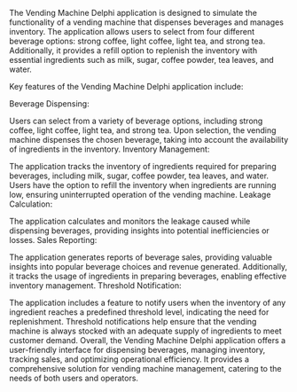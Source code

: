 The Vending Machine Delphi application is designed to simulate the functionality of a vending machine that dispenses beverages and manages inventory. The application allows users to select from four different beverage options: strong coffee, light coffee, light tea, and strong tea. Additionally, it provides a refill option to replenish the inventory with essential ingredients such as milk, sugar, coffee powder, tea leaves, and water.

Key features of the Vending Machine Delphi application include:

Beverage Dispensing:

Users can select from a variety of beverage options, including strong coffee, light coffee, light tea, and strong tea.
Upon selection, the vending machine dispenses the chosen beverage, taking into account the availability of ingredients in the inventory.
Inventory Management:

The application tracks the inventory of ingredients required for preparing beverages, including milk, sugar, coffee powder, tea leaves, and water.
Users have the option to refill the inventory when ingredients are running low, ensuring uninterrupted operation of the vending machine.
Leakage Calculation:

The application calculates and monitors the leakage caused while dispensing beverages, providing insights into potential inefficiencies or losses.
Sales Reporting:

The application generates reports of beverage sales, providing valuable insights into popular beverage choices and revenue generated.
Additionally, it tracks the usage of ingredients in preparing beverages, enabling effective inventory management.
Threshold Notification:

The application includes a feature to notify users when the inventory of any ingredient reaches a predefined threshold level, indicating the need for replenishment.
Threshold notifications help ensure that the vending machine is always stocked with an adequate supply of ingredients to meet customer demand.
Overall, the Vending Machine Delphi application offers a user-friendly interface for dispensing beverages, managing inventory, tracking sales, and optimizing operational efficiency. It provides a comprehensive solution for vending machine management, catering to the needs of both users and operators.
